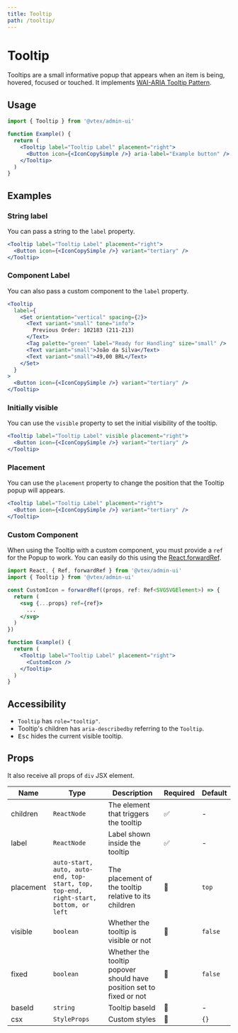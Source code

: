 ```yaml
---
title: Tooltip
path: /tooltip/
---
```


# Tooltip

Tooltips are a small informative popup that appears when an item is being, hovered, focused or touched. It implements [WAI-ARIA Tooltip Pattern](https://www.w3.org/TR/wai-aria-practices/#tooltip).

## Usage

```jsx isStatic
import { Tooltip } from '@vtex/admin-ui'

function Example() {
  return (
    <Tooltip label="Tooltip Label" placement="right">
      <Button icon={<IconCopySimple />} aria-label="Example button" />
    </Tooltip>
  )
}
```

## Examples

### String label

You can pass a string to the `label` property.

```jsx live
<Tooltip label="Tooltip Label" placement="right">
  <Button icon={<IconCopySimple />} variant="tertiary" />
</Tooltip>
```

### Component Label

You can also pass a custom component to the `label` property.

```jsx live
<Tooltip
  label={
    <Set orientation="vertical" spacing={2}>
      <Text variant="small" tone="info">
        Previous Order: 102183 (211-213)
      </Text>
      <Tag palette="green" label="Ready for Handling" size="small" />
      <Text variant="small">João da Silva</Text>
      <Text variant="small">49,00 BRL</Text>
    </Set>
  }
>
  <Button icon={<IconCopySimple />} variant="tertiary" />
</Tooltip>
```

### Initially visible

You can use the `visible` property to set the initial visibility of the tooltip.

```jsx live
<Tooltip label="Tooltip Label" visible placement="right">
  <Button icon={<IconCopySimple />} variant="tertiary" />
</Tooltip>
```

### Placement

You can use the `placement` property to change the position that the Tooltip popup will appears.

```jsx live
<Tooltip label="Tooltip Label" placement="right">
  <Button icon={<IconCopySimple />} variant="tertiary" />
</Tooltip>
```

### Custom Component

When using the Tooltip with a custom component, you must provide a `ref` for the Popup to work. You can easily do this using the [React.forwardRef](https://reactjs.org/docs/forwarding-refs.html).

```jsx isStatic
import React, { Ref, forwardRef } from '@vtex/admin-ui'
import { Tooltip } from '@vtex/admin-ui'

const CustomIcon = forwardRef((props, ref: Ref<SVGSVGElement>) => {
  return (
    <svg {...props} ref={ref}>
      ...
    </svg>
  )
})

function Example() {
  return (
    <Tooltip label="Tooltip Label" placement="right">
      <CustomIcon />
    </Tooltip>
  )
}
```

## Accessibility

- `Tooltip` has `role="tooltip"`.
- Tooltip's children has `aria-describedby` referring to the `Tooltip`.
- <kbd>Esc</kbd> hides the current visible tooltip.

## Props

It also receive all props of `div` JSX element.

| Name      | Type                                                                                | Description                                                          | Required | Default |
| --------- | ----------------------------------------------------------------------------------- | -------------------------------------------------------------------- | -------- | ------- |
| children  | `ReactNode`                                                                         | The element that triggers the tooltip                                | ✅       | -       |
| label     | `ReactNode`                                                                         | Label shown inside the tooltip                                       | ✅       | -       |
| placement | `auto-start, auto, auto-end, top-start, top, top-end, right-start, bottom, or left` | The placement of the tooltip relative to its children                | 🚫       | `top`   |
| visible   | `boolean`                                                                           | Whether the tooltip is visible or not                                | 🚫       | `false` |
| fixed     | `boolean`                                                                           | Whether the tooltip popover should have position set to fixed or not | 🚫       | `false` |
| baseId    | `string`                                                                            | Tooltip baseId                                                       | 🚫       | -       |
| csx       | `StyleProps`                                                                        | Custom styles                                                        | 🚫       | `{}`    |
